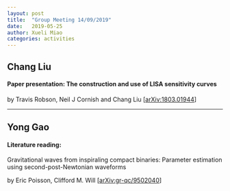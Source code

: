 ```yaml
---
layout: post
title:  "Group Meeting 14/09/2019"
date:   2019-05-25
author: Xueli Miao
categories: activities
---
```




## Chang Liu

#### Paper presentation: The construction and use of LISA sensitivity curves

by Travis Robson, Neil J Cornish and Chang Liu [[arXiv:1803.01944](https://arxiv.org/abs/1803.01944)]

---

## Yong Gao

#### Literature reading: 
Gravitational waves from inspiraling compact binaries: Parameter estimation using second-post-Newtonian waveforms

by Eric Poisson, Clifford M. Will [[arXiv:gr-qc/9502040](https://arxiv.org/abs/gr-qc/9502040)]
